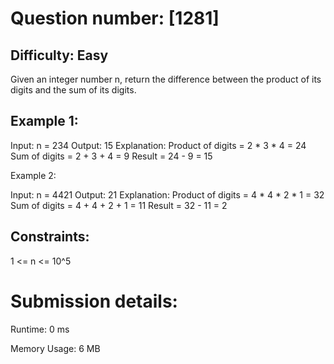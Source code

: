 # Question number: [1281]
## Difficulty: Easy
Given an integer number n, return the difference between the product of its digits and the sum of its digits.
 
## Example 1:
Input: n = 234
Output: 15 
Explanation: 
Product of digits = 2 * 3 * 4 = 24 
Sum of digits = 2 + 3 + 4 = 9 
Result = 24 - 9 = 15

Example 2:

Input: n = 4421
Output: 21
Explanation: 
Product of digits = 4 * 4 * 2 * 1 = 32 
Sum of digits = 4 + 4 + 2 + 1 = 11 
Result = 32 - 11 = 2

## Constraints:
1 <= n <= 10^5

# Submission details:

Runtime: 0 ms

Memory Usage: 6 MB

